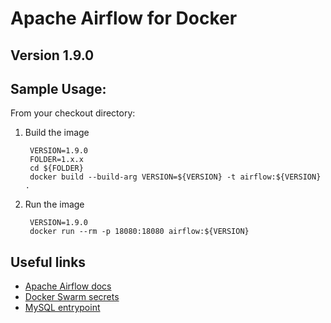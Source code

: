 # Apache Airflow for Docker
## Version 1.9.0

## Sample Usage:

From your checkout directory:

1. Build the image

        VERSION=1.9.0
        FOLDER=1.x.x
        cd ${FOLDER}
        docker build --build-arg VERSION=${VERSION} -t airflow:${VERSION} .
		
2. Run the image

        VERSION=1.9.0
        docker run --rm -p 18080:18080 airflow:${VERSION}

## Useful links

* [Apache Airflow docs](https://airflow.incubator.apache.org/index.html)
* [Docker Swarm secrets](https://docs.docker.com/engine/swarm/secrets/#advanced-example-use-secrets-with-a-wordpress-service)
* [MySQL entrypoint](https://raw.githubusercontent.com/docker-library/mysql/dc60c4b80f3eb5b7ef8b9ae09f16f6fab7a2fbf5/8.0/docker-entrypoint.sh)